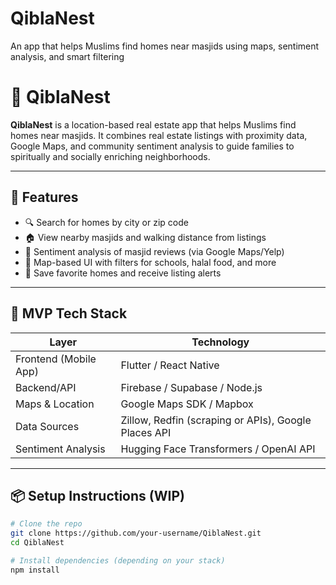 # QiblaNest
An app that helps Muslims find homes near masjids using maps, sentiment analysis, and smart filtering

# 🕌 QiblaNest

**QiblaNest** is a location-based real estate app that helps Muslims find homes near masjids. It combines real estate listings with proximity data, Google Maps, and community sentiment analysis to guide families to spiritually and socially enriching neighborhoods.

---

## 🌟 Features

- 🔍 Search for homes by city or zip code
- 🏠 View nearby masjids and walking distance from listings
- 💬 Sentiment analysis of masjid reviews (via Google Maps/Yelp)
- 📍 Map-based UI with filters for schools, halal food, and more
- 💾 Save favorite homes and receive listing alerts

---

## 🚧 MVP Tech Stack

| Layer | Technology |
|-------|------------|
| Frontend (Mobile App) | Flutter / React Native |
| Backend/API | Firebase / Supabase / Node.js |
| Maps & Location | Google Maps SDK / Mapbox |
| Data Sources | Zillow, Redfin (scraping or APIs), Google Places API |
| Sentiment Analysis | Hugging Face Transformers / OpenAI API |

---

## 📦 Setup Instructions (WIP)

```bash
# Clone the repo
git clone https://github.com/your-username/QiblaNest.git
cd QiblaNest

# Install dependencies (depending on your stack)
npm install

